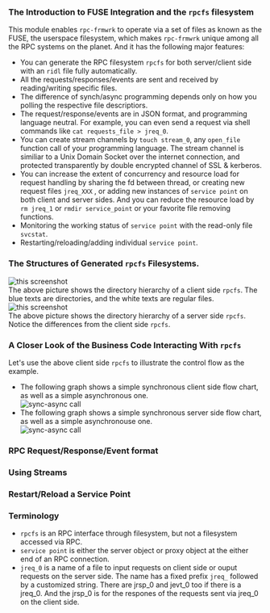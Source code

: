 ### The Introduction to FUSE Integration and the `rpcfs` filesystem
This module enables `rpc-frmwrk` to operate via a set of files as known as the FUSE, the userspace filesystem, which makes `rpc-frmwrk` unique among all the RPC systems on the planet. And it has the following major features:
  * You can generate the RPC filesystem `rpcfs` for both server/client side with an `ridl` file fully automatically.
  * All the requests/responses/events are sent and received by reading/writing specific files.
  * The difference of synch/async programming depends only on how you polling the respective file descriptiors. 
  * The request/response/events are in JSON format, and programming language neutral.
    For example, you can even send a request via shell commands like `cat requests_file > jreq_0`. 
  * You can create stream channels by `touch stream_0`, any `open_file` function call of your programming language.
    The stream channel is similiar to a Unix Domain Socket over the internet connection, and protected
    transparently by double encrypted channel of SSL & kerberos.
  * You can increase the extent of concurrency and resource load for request handling by sharing the fd between thread, 
    or creating new request files `jreq_XXX` , or adding new instances of `service point` on both client and server sides.
    And you can reduce the resource load by `rm jreq_1` or `rmdir service_point` or your favorite file removing functions. 
  * Monitoring the working status of `service point` with the read-only file `svcstat`.
  * Restarting/reloading/adding individual `service point`.

### The Structures of Generated `rpcfs` Filesystems.
![this screenshot](https://github.com/zhiming99/rpc-frmwrk/blob/master/pics/rpcfs-cli.png)   
The above picture shows the directory hierarchy of a client side `rpcfs`. The blue texts are directories, and the white texts are regular files.   
![this screenshot](https://github.com/zhiming99/rpc-frmwrk/blob/master/pics/rpcfs-svr.png)   
The above picture shows the directory hierarchy of a server side `rpcfs`. Notice the differences from the client side `rpcfs`.   
### A Closer Look of the Business Code Interacting With `rpcfs`
Let's use the above client side `rpcfs` to illustrate the control flow as the example.   
* The following graph shows a simple synchronous client side flow chart, as well as a simple asynchronous one.   
![sync-async call](https://github.com/zhiming99/rpc-frmwrk/blob/master/pics/sync-async.png)   
* The following graph shows a simple synchronous server side flow chart, as well as a simple asynchronouse one.   
![sync-async call](https://github.com/zhiming99/rpc-frmwrk/blob/master/pics/sync-async-svr.png)   

### RPC Request/Response/Event format
### Using Streams
### Restart/Reload a Service Point
### Terminology
  * `rpcfs` is  an RPC interface through filesystem, but not a filesystem accessed via RPC.
  * `service point` is either the server object or proxy object at the either end of an RPC connection.
  * `jreq_0` is a name of a file to input requests on client side or ouput requests on the server side. The name has a fixed prefix `jreq_` followed by a   customized string. There are jrsp_0 and jevt_0 too if there is a jreq_0. And the jrsp_0 is for the respones of the requests sent via jreq_0 on the client side.

  

